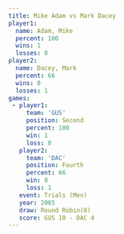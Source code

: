 ```yaml
---
title: Mike Adam vs Mark Dacey
player1:           
  name: Adam, Mike 
  percent: 100     
  wins: 1          
  losses: 0        
player2:           
  name: Dacey, Mark
  percent: 66      
  wins: 0          
  losses: 1        
games:
 - player1:          
     team: 'GUS'     
     position: Second
     percent: 100    
     win: 1          
     loss: 0         
   player2:          
     team: 'DAC'     
     position: Fourth
     percent: 66     
     win: 0          
     loss: 1         
   event: Trials (Men)  
   year: 2005           
   draw: Round Robin(8) 
   score: GUS 10 - DAC 4
---
```

